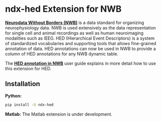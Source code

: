 # ndx-hed Extension for NWB

[**Neurodata Without Borders (NWB)**](https://www.nwb.org/) is a data standard for organizing neurophysiology data.
NWB is used extensively as the data representation for single cell and animal recordings as well as
human neuroimaging modalities such as IEEG. HED (Hierarchical Event Descriptors) is a system of
standardized vocabularies and supporting tools that allows fine-grained annotation of data.
HED annotations can now be used in NWB to provide a column of HED annotations for any NWB
dynamic table. 

The [**HED annotation in NWB**](https://www.hed-resources.org/en/latest/HedAnnotationInNWB.html)
user guide explains in more detail how to use this extension for HED.


## Installation

**Python:**
```bash
pip install -U ndx-hed
```

**Matlab:**  The Matlab extension is under development.